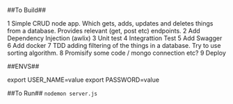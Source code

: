 ##To Build##

1	Simple CRUD node app. Which gets, adds, updates and deletes things from a database. Provides relevant (get, post etc) endpoints.
2	Add Dependency Injection (awlix)
3	Unit test 
4	Integrattion Test 
5	Add Swagger 
6	Add docker 
7	TDD adding filtering of the things in a database. Try to use sorting algorithm.
8	Promisify some code / mongo connection etc?
9	Deploy 
	

##ENVS##

export USER_NAME=value
export PASSWORD=value

##To Run##
`nodemon server.js`
